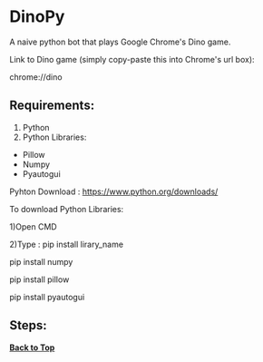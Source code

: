 # DinoPy
A naive python bot that plays Google Chrome's Dino game.

Link to Dino game (simply copy-paste this into Chrome's url box):

chrome://dino

## Requirements:
1) Python
2) Python Libraries:
* Pillow
* Numpy
* Pyautogui

  
Pyhton Download : https://www.python.org/downloads/

To download Python Libraries:

1)Open CMD

2)Type : pip install lirary_name

  pip install numpy
  
  pip install pillow
  
  pip install pyautogui
  
## Steps:

**[Back to Top](#DinoPy)**
